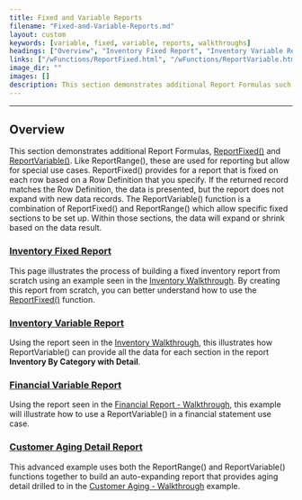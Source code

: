 ```yaml
---
title: Fixed and Variable Reports
filename: "Fixed-and-Variable-Reports.md"
layout: custom
keywords: [variable, fixed, variable, reports, walkthroughs]
headings: ["Overview", "Inventory Fixed Report", "Inventory Variable Report", "Financial Variable Report", "Customer Aging Detail Report"]
links: ["/wFunctions/ReportFixed.html", "/wFunctions/ReportVariable.html", "/wGetStarted/L-Create-InventoryFixed.html", "/wAbout/Inventory-Reports.html", "/wFunctions/ReportFixed.html", "/wGetStarted/L-Create-InventoryVariable.html", "/wAbout/Inventory-Reports.html", "/wGetStarted/L-Create-FinancialVariable.html", "/wAbout/Financial-Report.html", "/wGetStarted/L-Create-CustomerAgingDetail.html", "/wAbout/Customer-Aging.html"]
image_dir: ""
images: []
description: This section demonstrates additional Report Formulas such as ReportFixed and ReportVariable. 
---
```

* * *

##  Overview

This section demonstrates additional Report Formulas, [ReportFixed()](/wFunctions/ReportFixed.html) and [ReportVariable()](/wFunctions/ReportVariable.html). Like ReportRange(), these are used for reporting but allow for special use cases. ReportFixed() provides for a report that is fixed on each row based on a Row Definition that you specify. If the returned record matches the Row Definition, the data is presented, but the report does not expand with new data records. The ReportVariable() function is a combination of ReportFixed() and ReportRange() which allow specific fixed sections to be set up. Within those sections, the data will expand or shrink based on the data result. 

### [Inventory Fixed Report](/wGetStarted/L-Create-InventoryFixed.html)

This page illustrates the process of building a fixed inventory report from scratch using an example seen in the [Inventory Walkthrough](/wAbout/Inventory-Reports.html). By creating this report from scratch, you can better understand how to use the [ReportFixed()](/wFunctions/ReportFixed.html) function. 

### [Inventory Variable Report](/wGetStarted/L-Create-InventoryVariable.html)

Using the report seen in the [Inventory Walkthrough](/wAbout/Inventory-Reports.html), this illustrates how ReportVariable() can provide all the data for each section in the report **Inventory By Category with Detail**. 

### [Financial Variable Report](/wGetStarted/L-Create-FinancialVariable.html)

Using the report seen in the [Financial Report - Walkthrough](/wAbout/Financial-Report.html), this example will illustrate how to use a ReportVariable() in a financial statement use case.

### [Customer Aging Detail Report](/wGetStarted/L-Create-CustomerAgingDetail.html)

This advanced example uses both the ReportRange() and ReportVariable() functions together to build an auto-expanding report that provides aging detail drilled to in the [Customer Aging - Walkthrough](/wAbout/Customer-Aging.html) example. 
